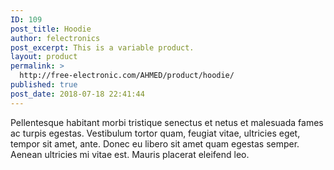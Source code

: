 ```yaml
---
ID: 109
post_title: Hoodie
author: felectronics
post_excerpt: This is a variable product.
layout: product
permalink: >
  http://free-electronic.com/AHMED/product/hoodie/
published: true
post_date: 2018-07-18 22:41:44
---
```

Pellentesque habitant morbi tristique senectus et netus et malesuada fames ac turpis egestas. Vestibulum tortor quam, feugiat vitae, ultricies eget, tempor sit amet, ante. Donec eu libero sit amet quam egestas semper. Aenean ultricies mi vitae est. Mauris placerat eleifend leo.